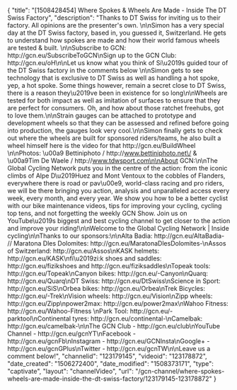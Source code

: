 {
    "title": "[1508428454] Where Spokes & Wheels Are Made - Inside The DT Swiss Factory",
    "description": "Thanks to DT Swiss for inviting us to their factory. All opinions are the presenter's own. \n\nSimon has a very special day at the DT Swiss factory, based in, you guessed it, Switzerland. He gets to understand how spokes are made and how their world famous wheels are tested & built. \n\nSubscribe to GCN: http:\/\/gcn.eu\/SubscribeToGCN\nSign up to the GCN Club: http:\/\/gcn.eu\/oH\n\nLet us know what you think of Si\u2019s guided tour of the DT Swiss factory in the comments below \n\nSimon gets to see technology that is exclusive to DT Swiss as well as handling a hot spoke, yep, a hot spoke. Some things however, remain a secret close to DT Swiss, there is a reason they\u2019ve been in existence for so long\n\nWheels are tested for both impact as well as imitation of surfaces to ensure that they are perfect for consumers.  Oh, and how about those ratchet freehubs, got to love them.\n\nStrain gauges can be attached to prototype and development wheels so that they can be assessed and refined before going into production, the gauges look very cool.\n\nSimon finally gets to check out where the wheels are built for sponsored riders\/teams, he also built a wheel himself here is the video for that http:\/\/gcn.eu\/BuildWheel \n\nPhotos: \u00a9 Bettiniphoto \/ http:\/\/www.bettiniphoto.net\/ & \u00a9Tim De Waele \/ http:\/\/www.tdwsport.com\n\nAbout GCN:\n\nThe Global Cycling Network puts you in the centre of the action: from the iconic climbs of Alpe D\u2019Huez and Mont Ventoux to the cobbles of Flanders, everywhere there is road or pav\u00e9, world-class racing and pro riders, we will be there bringing you action, analysis and unparalleled access every week, every month, and every year. We show you how to be a better cyclist with our bike maintenance videos, tips for improving your cycling, cycling top tens, and not forgetting the weekly GCN Show. Join us on YouTube\u2019s biggest and best cycling channel to get closer to the action and improve your riding!\n\nWelcome to the Global Cycling Network | Inside cycling\n\nThanks to our sponsors:\n\nAlta Badia: http:\/\/gcn.eu\/AltaBadia- \/\/ Maratona Dles Dolomites: http:\/\/gcn.eu\/MaratonaDlesDolomites-\nAssos of Switzerland: http:\/\/gcn.eu\/Assos\nKASK helmets: http:\/\/gcn.eu\/KASK\nfi\u2019zi:k shoes and saddles: http:\/\/gcn.eu\/fizikshoes and http:\/\/gcn.eu\/fiziksaddles\nTopeak tools: http:\/\/gcn.eu\/Topeak\nCanyon bikes: http:\/\/gcn.eu\/-Canyon\nQuarq: http:\/\/gcn.eu\/Quarq\nDT Swiss: http:\/\/gcn.eu\/DtSwiss\nScience in Sport: http:\/\/gcn.eu\/SiS\nOrbea bikes: http:\/\/gcn.eu\/Orbea\nTrek Bicycles: http:\/\/gcn.eu\/-Trek\nVision wheels: http:\/\/gcn.eu\/Vision\nZipp wheels: http:\/\/gcn.eu\/Zipp\npower2max: http:\/\/gcn.eu\/power2max\nWahoo Fitness: http:\/\/gcn.eu\/Wahoo-Fitness \nPark Tool: http:\/\/gcn.eu\/-parktool\nContinental tyres: http:\/\/gcn.eu\/continental-\nCamelbak: http:\/\/gcn.eu\/camelbak-\n\nThe GCN Club - http:\/\/gcn.eu\/club\nYouTube Channel - http:\/\/gcn.eu\/gcnYT\nFacebook - http:\/\/gcn.eu\/gcnFb\nInstagram - http:\/\/gcn.eu\/GCNInsta\nGoogle+ - http:\/\/gcn.eu\/gcnGPlus\nTwitter - http:\/\/gcn.eu\/gcnTW\n\nLeave us a comment below!",
    "channelid": "123179145",
    "videoid": "123178872",
    "date_created": "1506272400",
    "date_modified": "1508373171",
    "type": "captivate",
    "layout": "channelVideo",
    "url": "\/gcn-channel\/where-spokes-wheels-are-made-inside-the-dt-swiss-factory\/123179145-123178872"
}